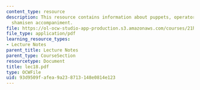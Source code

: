 ```yaml
---
content_type: resource
description: This resource contains information about puppets, operators, chanter,
  shamisen accompaniment.
file: https://ol-ocw-studio-app-production.s3.amazonaws.com/courses/21h-522-japan-in-the-age-of-the-samurai-history-and-film-fall-2006/93d9509fafea9a238713148e0814e123_lec18.pdf
file_type: application/pdf
learning_resource_types:
- Lecture Notes
parent_title: Lecture Notes
parent_type: CourseSection
resourcetype: Document
title: lec18.pdf
type: OCWFile
uid: 93d9509f-afea-9a23-8713-148e0814e123
---
```


